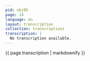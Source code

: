 ```yaml
---
pid: obj05
page: 14
language: en
layout: transcription
collection: transcriptions
transcription: |
  No transcription available.
---
```


{{ page.transcription | markdownify }}
